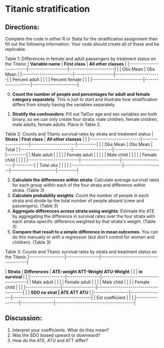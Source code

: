# Titanic stratification

## Directions: 

Complete the code in either R or Stata for the stratification assignment then fill out the following information.  Your code should create all of these and be replicable. 

Table 1: Differences in female and adult passengers by treatment status on the Titanic
|    **Variable name**     | **First class**    | **All other classes** |
|--------------------------|--------------------|-----------------------|
|                          |  Obs      Mean     |  Obs       Mean       |
|--------------------------|--------------------|-----------------------|
| Percent adult            |                    |                |
| Percent female           |                    |                       |
|--------------------------|--------------------|-----------------------|


0. **Count the number of people and percentages for adult and female category separately**. This is just to start and illustrate how stratification differs from simply having the variables separately.

1. **Stratify the confounders**: Fill out TalOur age and sex variables are both binary, so we can only create four strata: male children, female children, male adults, female adults. Place in Table 2.


Table 2: Counts and Titanic survival rates by strata and treatment status
|    **Strata**            | **First class**    | **All other classes** |          |
|--------------------------|--------------------|-----------------------|----------|
|                          |  Obs      Mean     |  Obs       Mean       |   Total  |
|--------------------------|--------------------|-----------------------|----------|
| Male adult               |                    |                       |          | 
| Female adult             |                    |                       |          | 
| Male child               |                    |                       |          | 
| Female child             |                    |                       |          | 
|--------------------------|--------------------|-----------------------|----------|
| Total obs                |                    |                       |          |
|--------------------------|--------------------|-----------------------|----------|


2. **Calculate the differences within strata**: Calculate average survival rates for each group within each of the four strata and difference within strata. (Table 3)
3. **Calculate probability weights**: Count the number of people in each strata and divide by the total number of people aboard (crew and passengers). (Table 3)
4. **Aggregate differences across strata using weights**: Estimate the ATE by aggregating the difference in survival rates over the four strata with each strata-specific difference weighted by that strata's weight. (Table 3)
5.  **Compare that result to a simple difference in mean outcomes**. You can do this manually or with a regression (but don't control for women and children). (Table 3)


Table 3: Counts and Titanic survival rates by strata and treatment status on the Titanic
|------------------|-----------------|----------------------------------------|

|  **Strata**      | **Differences** | **ATE-weight  ATT-Weight  ATU-Weight** |
|                  | **in survival** |                                        | 
|------------------|-----------------|----------------------------------------|
| Male adult       |                 |                                        | 
| Female adult     |                 |                                        | 
| Male child       |                 |                                        | 
| Female child     |                 |                                        | 
|------------------|-----------------|----------------------------------------|
|                  | **SDO no strat  |  ATE              ATT         ATU**    |
|------------------|-----------------|----------------------------------------|
| Est coefficient  |                 |                                        |
|------------------|-----------------|----------------------------------------|




## Discussion: 

1. Interpret your coefficients.  What do they mean?
2. Was the SDO biased upward or downward?  
3. How do the ATE, ATU and ATT differ?




